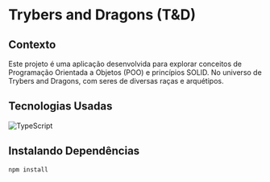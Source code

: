# Trybers and Dragons (T&D)

## Contexto
Este projeto é uma aplicação desenvolvida para explorar conceitos de Programação Orientada a Objetos (POO) e princípios SOLID. No universo de Trybers and Dragons, com seres de diversas raças e arquétipos.

## Tecnologias Usadas

![TypeScript](https://img.shields.io/badge/TypeScript-007ACC?style=for-the-badge&logo=typescript&logoColor=white)

## Instalando Dependências

```sh
npm install
